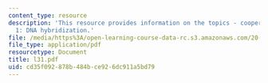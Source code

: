 ```yaml
---
content_type: resource
description: 'This resource provides information on the topics - cooperative transitions
  1: DNA hybridization.'
file: /media/https%3A/open-learning-course-data-rc.s3.amazonaws.com/20-110j-thermodynamics-of-biomolecular-systems-fall-2005/cd35f092878b484bce926dc911a5bd79_l31.pdf
file_type: application/pdf
resourcetype: Document
title: l31.pdf
uid: cd35f092-878b-484b-ce92-6dc911a5bd79
---
```

